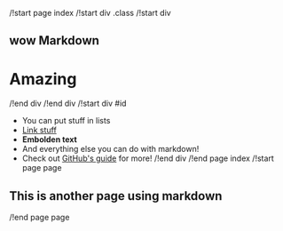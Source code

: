 /!start page index
/!start div .class
/!start div
## wow Markdown
# Amazing
/!end div
/!end div
/!start div #id
- You can put stuff in lists
- [Link stuff](https://google.com)
- **Embolden text**
- And everything else you can do with markdown!
- Check out [GitHub's guide](https://guides.github.com/features/mastering-markdown/) for more!
/!end div
/!end page index
/!start page page
## This is another page using markdown
/!end page page
